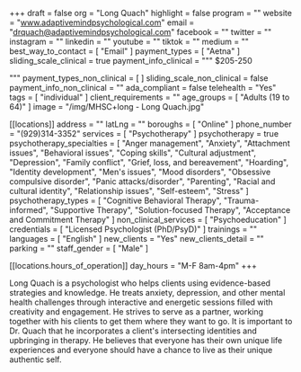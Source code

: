+++
draft = false
org = "Long Quach"
highlight = false
program = ""
website = "www.adaptivemindpsychological.com"
email = "drquach@adaptivemindpsychological.com"
facebook = ""
twitter = ""
instagram = ""
linkedin = ""
youtube = ""
tiktok = ""
medium = ""
best_way_to_contact = [ "Email" ]
payment_types = [ "Aetna" ]
sliding_scale_clinical = true
payment_info_clinical = """
$205-250

"""
payment_types_non_clinical = [ ]
sliding_scale_non_clinical = false
payment_info_non_clinical = ""
ada_compliant = false
telehealth = "Yes"
tags = [ "individual" ]
client_requirements = ""
age_groups = [ "Adults (19 to 64)" ]
image = "/img/MHSC+long - Long Quach.jpg"

[[locations]]
address = ""
latLng = ""
boroughs = [ "Online" ]
phone_number = "(929)314-3352"
services = [ "Psychotherapy" ]
psychotherapy = true
psychotherapy_specialties = [
  "Anger management",
  "Anxiety",
  "Attachment issues",
  "Behavioral issues",
  "Coping skills",
  "Cultural adjustment",
  "Depression",
  "Family conflict",
  "Grief, loss, and bereavement",
  "Hoarding",
  "Identity development",
  "Men's issues",
  "Mood disorders",
  "Obsessive compulsive disorder",
  "Panic attacks/disorder",
  "Parenting",
  "Racial and cultural identity",
  "Relationship issues",
  "Self-esteem",
  "Stress"
]
psychotherapy_types = [
  "Cognitive Behavioral Therapy",
  "Trauma-informed",
  "Supportive Therapy",
  "Solution-focused Therapy",
  "Acceptance and Commitment Therapy"
]
non_clinical_services = [ "Psychoeducation" ]
credentials = [ "Licensed Psychologist (PhD/PsyD)" ]
trainings = ""
languages = [ "English" ]
new_clients = "Yes"
new_clients_detail = ""
parking = ""
staff_gender = [ "Male" ]

  [[locations.hours_of_operation]]
  day_hours = "M-F 8am-4pm"
+++


Long Quach is a psychologist who helps clients using evidence-based strategies and knowledge. He treats anxiety, depression, and other mental health challenges through interactive and energetic sessions filled with creativity and engagement. He strives to serve as a partner, working together with his clients to get them where they want to go. It is important to Dr. Quach that he incorporates a client's intersecting identities and upbringing in therapy. He believes that everyone has their own unique life experiences and everyone should have a chance to live as their unique authentic self. 
